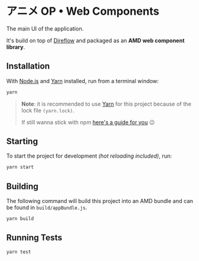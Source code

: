 # アニメ OP • Web Components

The main UI of the application.

It's build on top of [Direflow](https://direflow.io/) and packaged as an **AMD web component library**.

## Installation

With [Node.js](https://nodejs.org/en/) and [Yarn](https://yarnpkg.com/) installed, run from a terminal window:

```bash
yarn
```

> **Note**: it is recommended to use [Yarn](https://yarnpkg.com/) for this project because of the lock file `(yarn.lock)`.
>
> If still wanna stick with npm [here's a guide for you](https://classic.yarnpkg.com/en/docs/migrating-from-npm/) 😉

## Starting

To start the project for development _(hot reloading included)_, run:

```bash
yarn start
```

## Building

The following command will build this project into an AMD bundle and can be found in `build/appBundle.js`.

```bash
yarn build
```

## Running Tests

```bash
yarn test
```

